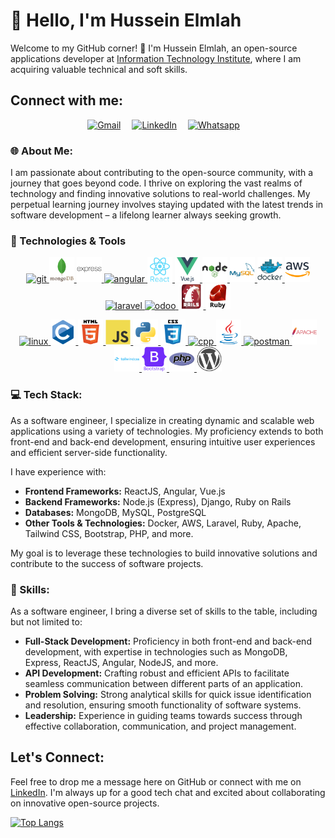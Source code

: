 # 👋 Hello, I'm Hussein Elmlah

Welcome to my GitHub corner! 🚀 I'm Hussein Elmlah, an open-source applications developer at [Information Technology Institute](https://iti.gov.eg/iti/home), where I am acquiring valuable technical and soft skills.

## Connect with me:

<div align="center">
  <a href="mailto:hussein.elmlah7@gmail.com"><img img src="https://img.shields.io/badge/Gmail-%23EA4335.svg?style=plastic&logo=gmail&logoColor=white" alt="Gmail"/></a>&emsp;
  <a href="https://www.linkedin.com/in/hussein-elmlah/"><img src="https://img.shields.io/badge/Linkedin-%230A66C2.svg?style=plastic&logo=linkedin&logoColor=white" alt="LinkedIn"/></a>&emsp;
  <a href="https://wa.me/0201019747437"><img src="https://img.shields.io/badge/Whatsapp-%2325D366.svg?style=plastic&logo=whatsapp&logoColor=white" alt="Whatsapp"/></a>&emsp;
<!--   <a href="https://www.hackerrank.com/profile/husseinelmlah11"><img src="https://img.shields.io/badge/-Hackerrank-2EC866?style=plastic&logo=HackerRank&logoColor=white" alt="hackerrank"/></a> -->
</div>

### 🌐 About Me:

I am passionate about contributing to the open-source community, with a journey that goes beyond code.
I thrive on exploring the vast realms of technology and finding innovative solutions to real-world challenges. My perpetual learning journey involves staying updated with the latest trends in software development – a lifelong learner always seeking growth.

### 🔧 Technologies & Tools

<p align="center">
  <a href="https://git-scm.com/" target="_blank" rel="noreferrer">
    <img src="https://www.vectorlogo.zone/logos/git-scm/git-scm-icon.svg" alt="git" width="40" height="40"/>
  </a>
  <a href="https://www.mongodb.com/" target="_blank" rel="noreferrer">
    <img src="https://raw.githubusercontent.com/devicons/devicon/master/icons/mongodb/mongodb-original-wordmark.svg" alt="mongodb" width="40" height="40"/>
  </a>
  <a href="https://expressjs.com" target="_blank" rel="noreferrer">
    <img src="https://raw.githubusercontent.com/devicons/devicon/master/icons/express/express-original-wordmark.svg" alt="express" width="40" height="40"/>
  </a>
  <a href="https://angular.io" target="_blank" rel="noreferrer">
    <img src="https://angular.io/assets/images/logos/angular/angular.svg" alt="angular" width="40" height="40"/>
  </a>
  </a>
  <a href="https://reactjs.org/" target="_blank" rel="noreferrer">
    <img src="https://raw.githubusercontent.com/devicons/devicon/master/icons/react/react-original-wordmark.svg" alt="react" width="40" height="40"/>
  </a>
  <a href="https://vuejs.org/" target="_blank" rel="noreferrer">
    <img src="https://raw.githubusercontent.com/devicons/devicon/master/icons/vuejs/vuejs-original-wordmark.svg" alt="vuejs" width="40" height="40"/>
  </a>
  <a href="https://nodejs.org" target="_blank" rel="noreferrer">
    <img src="https://raw.githubusercontent.com/devicons/devicon/master/icons/nodejs/nodejs-original-wordmark.svg" alt="nodejs" width="40" height="40"/>
  </a>
  <a href="https://www.mysql.com/" target="_blank" rel="noreferrer">
    <img src="https://raw.githubusercontent.com/devicons/devicon/master/icons/mysql/mysql-original-wordmark.svg" alt="mysql" width="40" height="40"/>
  </a>
  <a href="https://www.docker.com/" target="_blank" rel="noreferrer">
    <img src="https://raw.githubusercontent.com/devicons/devicon/master/icons/docker/docker-original-wordmark.svg" alt="docker" width="40" height="40"/>
  </a>
  <a href="https://aws.amazon.com/" target="_blank" rel="noreferrer">
    <img src="https://raw.githubusercontent.com/devicons/devicon/master/icons/amazonwebservices/amazonwebservices-original-wordmark.svg" alt="aws" width="40" height="40"/>
  </a>
  <a href="https://laravel.com/" target="_blank" rel="noreferrer">
    <img src="https://www.vectorlogo.zone/logos/laravel/laravel-icon.svg" alt="laravel" width="40" height="40"/>
  </a>
  <a href="https://www.odoo.com/" target="_blank" rel="noopener noreferrer">
    <img src="https://cdn4.iconfinder.com/data/icons/logos-3/640/odoo_logo_rgb-512.png" alt="odoo" width="40" height="40"/>
  </a>
  <a href="https://rubyonrails.org/" target="_blank" rel="noreferrer">
    <img src="https://raw.githubusercontent.com/devicons/devicon/master/icons/rails/rails-original-wordmark.svg" alt="rails" width="40" height="40"/>
  </a>
  <a href="https://www.ruby-lang.org/en/" target="_blank" rel="noreferrer">
    <img src="https://raw.githubusercontent.com/devicons/devicon/master/icons/ruby/ruby-original-wordmark.svg" alt="ruby" width="40" height="40"/>
  </a>
  <a href="https://www.odoo.com/" target="_blank" rel="noreferrer">
</p>


<p align="center">
  <a href="https://github.com/marwin1991/profile-technology-icons/assets/76662862/2481dc48-be6b-4ebb-9e8c-3b957efe69fa" target="_blank" rel="noreferrer">
    <img src="https://github.com/marwin1991/profile-technology-icons/assets/76662862/2481dc48-be6b-4ebb-9e8c-3b957efe69fa" alt="linux" width="40" height="40"/>
  </a>
  <a href="https://www.cprogramming.com/" target="_blank" rel="noreferrer">
    <img src="https://raw.githubusercontent.com/devicons/devicon/master/icons/c/c-original.svg" alt="c" width="40" height="40"/>
  </a>
  <a href="https://www.w3.org/html/" target="_blank" rel="noreferrer">
    <img src="https://raw.githubusercontent.com/devicons/devicon/master/icons/html5/html5-original-wordmark.svg" alt="html5" width="40" height="40"/>
  </a>
  <a href="https://developer.mozilla.org/en-US/docs/Web/JavaScript" target="_blank" rel="noreferrer">
    <img src="https://raw.githubusercontent.com/devicons/devicon/master/icons/javascript/javascript-original.svg" alt="javascript" width="40" height="40"/>
  </a>
  <a href="https://www.python.org" target="_blank" rel="noreferrer">
    <img src="https://raw.githubusercontent.com/devicons/devicon/master/icons/python/python-original.svg" alt="python" width="40" height="40"/>
  </a>
  <a href="https://www.w3schools.com/css/" target="_blank" rel="noreferrer">
    <img src="https://raw.githubusercontent.com/devicons/devicon/master/icons/css3/css3-original-wordmark.svg" alt="css3" width="40" height="40"/>
  </a>
  <a href="https://www.geeksforgeeks.org/c-plus-plus/" target="_blank" rel="noreferrer">
    <img src="https://cdn.worldvectorlogo.com/logos/c.svg" alt="cpp" width="40" height="40"/>
  </a>
  <a href="https://www.java.com" target="_blank" rel="noreferrer">
    <img src="https://raw.githubusercontent.com/devicons/devicon/master/icons/java/java-original.svg" alt="java" width="40" height="40"/>
  </a>
  <a href="https://postman.com" target="_blank" rel="noreferrer">
    <img src="https://www.vectorlogo.zone/logos/getpostman/getpostman-icon.svg" alt="postman" width="40" height="40"/>
  </a>
  <a href="https://httpd.apache.org/" target="_blank" rel="noreferrer">
    <img src="https://raw.githubusercontent.com/devicons/devicon/master/icons/apache/apache-original-wordmark.svg" alt="apache" width="40" height="40"/>
  </a>
  <a href="https://tailwindcss.com/" target="_blank" rel="noreferrer">
    <img src="https://raw.githubusercontent.com/devicons/devicon/master/icons/tailwindcss/tailwindcss-plain-wordmark.svg" alt="tailwindcss" width="40" height="40"/>
  </a>
  <a href="https://getbootstrap.com/" target="_blank" rel="noreferrer">
    <img src="https://raw.githubusercontent.com/devicons/devicon/master/icons/bootstrap/bootstrap-plain-wordmark.svg" alt="bootstrap" width="40" height="40"/>
  </a>
  <a href="https://www.php.net/" target="_blank" rel="noreferrer">
    <img src="https://raw.githubusercontent.com/devicons/devicon/master/icons/php/php-original.svg" alt="php" width="40" height="40"/>
  </a>
  <a href="https://wordpress.org/" target="_blank" rel="noreferrer">
    <img src="https://raw.githubusercontent.com/devicons/devicon/master/icons/wordpress/wordpress-plain.svg" alt="wordpress" width="40" height="40"/>
  </a>
</p>

### 💻 Tech Stack:

As a software engineer, I specialize in creating dynamic and scalable web applications using a variety of technologies. My proficiency extends to both front-end and back-end development, ensuring intuitive user experiences and efficient server-side functionality.

I have experience with:
- **Frontend Frameworks:** ReactJS, Angular, Vue.js
- **Backend Frameworks:** Node.js (Express), Django, Ruby on Rails
- **Databases:** MongoDB, MySQL, PostgreSQL
- **Other Tools & Technologies:** Docker, AWS, Laravel, Ruby, Apache, Tailwind CSS, Bootstrap, PHP, and more.

My goal is to leverage these technologies to build innovative solutions and contribute to the success of software projects.


### 🔧 Skills:

As a software engineer, I bring a diverse set of skills to the table, including but not limited to:

- **Full-Stack Development:** Proficiency in both front-end and back-end development, with expertise in technologies such as MongoDB, Express, ReactJS, Angular, NodeJS, and more.
- **API Development:** Crafting robust and efficient APIs to facilitate seamless communication between different parts of an application.
- **Problem Solving:** Strong analytical skills for quick issue identification and resolution, ensuring smooth functionality of software systems.
- **Leadership:** Experience in guiding teams towards success through effective collaboration, communication, and project management.

## Let's Connect:

Feel free to drop me a message here on GitHub or connect with me on [LinkedIn](https://www.linkedin.com/in/hussein-elmlah). I'm always up for a good tech chat and excited about collaborating on innovative open-source projects.
<div style="display: flex; flex-wrap:no-wrap; align-items: center; justify-content: space-between;">
    <a align="left" href="https://github.com/hussein-elmlah">
      <img src="https://github-readme-stats.vercel.app/api/top-langs/?username=anuraghazra&size_weight=0.5&count_weight=0.5&layout=compact&hide=Astro,GLSL" alt="Top Langs">
    </a>
</div>
